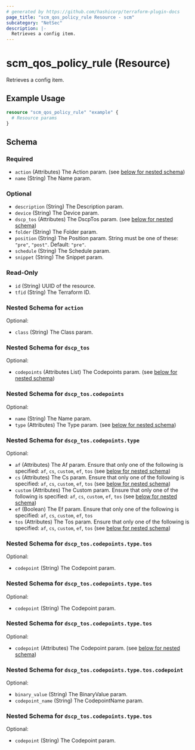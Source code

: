 ```yaml
---
# generated by https://github.com/hashicorp/terraform-plugin-docs
page_title: "scm_qos_policy_rule Resource - scm"
subcategory: "NetSec"
description: |-
  Retrieves a config item.
---
```


# scm_qos_policy_rule (Resource)

Retrieves a config item.

## Example Usage

```terraform
resource "scm_qos_policy_rule" "example" {
  # Resource params
}
```

<!-- schema generated by tfplugindocs -->
## Schema

### Required

- `action` (Attributes) The Action param. (see [below for nested schema](#nestedatt--action))
- `name` (String) The Name param.

### Optional

- `description` (String) The Description param.
- `device` (String) The Device param.
- `dscp_tos` (Attributes) The DscpTos param. (see [below for nested schema](#nestedatt--dscp_tos))
- `folder` (String) The Folder param.
- `position` (String) The Position param. String must be one of these: `"pre"`, `"post"`. Default: `"pre"`.
- `schedule` (String) The Schedule param.
- `snippet` (String) The Snippet param.

### Read-Only

- `id` (String) UUID of the resource.
- `tfid` (String) The Terraform ID.

<a id="nestedatt--action"></a>
### Nested Schema for `action`

Optional:

- `class` (String) The Class param.


<a id="nestedatt--dscp_tos"></a>
### Nested Schema for `dscp_tos`

Optional:

- `codepoints` (Attributes List) The Codepoints param. (see [below for nested schema](#nestedatt--dscp_tos--codepoints))

<a id="nestedatt--dscp_tos--codepoints"></a>
### Nested Schema for `dscp_tos.codepoints`

Optional:

- `name` (String) The Name param.
- `type` (Attributes) The Type param. (see [below for nested schema](#nestedatt--dscp_tos--codepoints--type))

<a id="nestedatt--dscp_tos--codepoints--type"></a>
### Nested Schema for `dscp_tos.codepoints.type`

Optional:

- `af` (Attributes) The Af param. Ensure that only one of the following is specified: `af`, `cs`, `custom`, `ef`, `tos` (see [below for nested schema](#nestedatt--dscp_tos--codepoints--type--af))
- `cs` (Attributes) The Cs param. Ensure that only one of the following is specified: `af`, `cs`, `custom`, `ef`, `tos` (see [below for nested schema](#nestedatt--dscp_tos--codepoints--type--cs))
- `custom` (Attributes) The Custom param. Ensure that only one of the following is specified: `af`, `cs`, `custom`, `ef`, `tos` (see [below for nested schema](#nestedatt--dscp_tos--codepoints--type--custom))
- `ef` (Boolean) The Ef param. Ensure that only one of the following is specified: `af`, `cs`, `custom`, `ef`, `tos`
- `tos` (Attributes) The Tos param. Ensure that only one of the following is specified: `af`, `cs`, `custom`, `ef`, `tos` (see [below for nested schema](#nestedatt--dscp_tos--codepoints--type--tos))

<a id="nestedatt--dscp_tos--codepoints--type--af"></a>
### Nested Schema for `dscp_tos.codepoints.type.tos`

Optional:

- `codepoint` (String) The Codepoint param.


<a id="nestedatt--dscp_tos--codepoints--type--cs"></a>
### Nested Schema for `dscp_tos.codepoints.type.tos`

Optional:

- `codepoint` (String) The Codepoint param.


<a id="nestedatt--dscp_tos--codepoints--type--custom"></a>
### Nested Schema for `dscp_tos.codepoints.type.tos`

Optional:

- `codepoint` (Attributes) The Codepoint param. (see [below for nested schema](#nestedatt--dscp_tos--codepoints--type--tos--codepoint))

<a id="nestedatt--dscp_tos--codepoints--type--tos--codepoint"></a>
### Nested Schema for `dscp_tos.codepoints.type.tos.codepoint`

Optional:

- `binary_value` (String) The BinaryValue param.
- `codepoint_name` (String) The CodepointName param.



<a id="nestedatt--dscp_tos--codepoints--type--tos"></a>
### Nested Schema for `dscp_tos.codepoints.type.tos`

Optional:

- `codepoint` (String) The Codepoint param.
